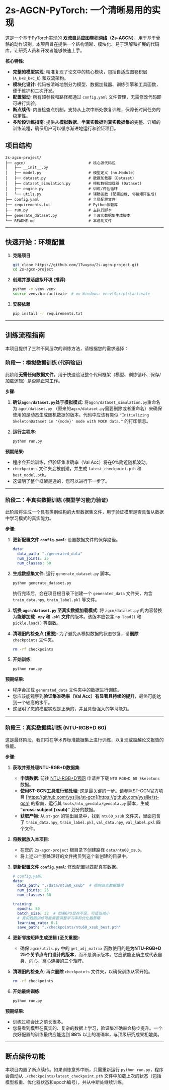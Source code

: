 # 2s-AGCN-PyTorch: 一个清晰易用的实现

这是一个基于PyTorch实现的 **双流自适应图卷积网络（2s-AGCN）**，用于基于骨骼的动作识别。本项目旨在提供一个结构清晰、模块化、易于理解和扩展的代码库，让研究人员和开发者能够快速上手。

**核心特性:**
- **完整的模型实现**: 精准复现了论文中的核心模块，包括自适应图卷积层 (`A_k+B_k+C_k`) 和双流架构。
- **模块化设计**: 代码被清晰地划分为模型、数据加载器、训练引擎和工具函数，便于维护和二次开发。
- **配置驱动**: 所有超参数和路径都通过 `config.yaml` 文件管理，无需修改代码即可进行实验。
- **断点续传**: 内置检查点机制，支持从上次中断处恢复训练，保障长时间任务的稳定性。
- **多阶段训练指南**: 提供从**模拟数据**、**半真实数据**到**真实数据集**的完整、详细的训练流程，确保用户可以循序渐进地运行和验证项目。

## 项目结构

```
2s-agcn-project/
├── agcn/                            # 核心源代码包
│   ├── __init__.py
│   ├── model.py                     # 模型定义 (nn.Module)
│   ├── dataset.py                   # 数据加载器 (Dataset)
│   ├── dataset_simulation.py        # 模拟数据加载器 (Dataset)
│   ├── engine.py                    # 训练/评估循环
│   └── utils.py                     # 辅助函数 (配置加载, 邻接矩阵生成)
├── config.yaml                      # 全局配置文件
├── requirements.txt                 # Python依赖库
├── run.py                           # 主执行脚本
├── generate_dataset.py              # 半真实数据集生成脚本
└── README.md                        # 本说明文件
```
---

## 快速开始：环境配置

1.  **克隆项目**
    ```bash
    git clone https://github.com/17wuyou/2s-agcn-project.git
    cd 2s-agcn-project
    ```

2.  **创建并激活虚拟环境 (推荐)**
    ```bash
    python -m venv venv
    source venv/bin/activate  # on Windows: venv\Scripts\activate
    ```

3.  **安装依赖**
    ```bash
    pip install -r requirements.txt
    ```

---

## 训练流程指南

本项目提供了三种不同层次的训练方法，请根据您的需求选择：

### 阶段一：模拟数据训练 (代码验证)

此阶段**无需任何数据文件**，用于快速验证整个代码框架（模型、训练循环、保存/加载逻辑）是否能正常工作。

**步骤:**

1.  **确认`agcn/dataset.py`处于模拟模式**:
    将`agcn/dataset_simulation.py`重命名为 `agcn/dataset.py` （原来的`agcn/dataset.py`需要删除或者重命名）来确保使用的是动态生成随机数据的版本。代码中应该有类似 `"Initializing SkeletonDataset in '{mode}' mode with MOCK data."` 的打印信息。

2.  **运行主程序**:
    ```bash
    python run.py
    ```

**预期结果:**
- 程序会开始训练，但验证集准确率（Val Acc）将在0%附近随机波动。
- `checkpoints` 文件夹会被创建，并生成 `latest_checkpoint.pth` 和 `best_model.pth`。
- 这证明了整个框架是通的，您可以进行下一步了。

---

### 阶段二：半真实数据训练 (模型学习能力验证)

此阶段将生成一个具有类别结构的大型数据集文件，用于验证模型是否具备从数据中学习模式的真实能力。

**步骤:**

1.  **更新配置文件 `config.yaml`**:
    设置数据文件的保存路径。
    ```yaml
    data:
      data_path: "./generated_data" 
      num_joints: 25
      num_classes: 60
    ```

2.  **生成数据集文件**:
    运行 `generate_dataset.py` 脚本。
    ```bash
    python generate_dataset.py
    ```
    执行完毕后，会在项目根目录下创建一个 `generated_data` 文件夹，内含 `train_data.npy`, `train_label.pkl` 等文件。

3.  **切换 `agcn/dataset.py` 至真实数据加载模式**:
    将 `agcn/dataset.py` 的内容替换为**能够加载 `.npy` 和 `.pkl` 文件**的版本。该版本应包含 `np.load()` 和 `pickle.load()` 等函数。

4.  **清理旧的检查点 (重要)**:
    为了避免从模拟数据的状态恢复，请**删除** `checkpoints` 文件夹。
    ```bash
    rm -rf checkpoints
    ```

5.  **开始训练**:
    ```bash
    python run.py
    ```

**预期结果:**
- 程序会加载 `generated_data` 文件夹中的数据进行训练。
- 您应该能观察到**验证集准确率（Val Acc）有显著且持续的提升**，最终可能达到一个较高的水平。
- 这证明了您的模型实现是正确的，并且具备强大的学习能力。

---

### 阶段三：真实数据集训练 (NTU-RGB+D 60)

这是最终阶段，我们将在学术界标准数据集上进行训练，以复现或超越论文报告的性能。

**步骤:**

1.  **获取并预处理NTU-RGB+D数据集**:
    - **申请数据**: 前往 [NTU-RGB+D官网](https://rose1.ntu.edu.sg/dataset/actionRecognition/) 申请并下载 `NTU RGB+D 60 Skeletons` 数据。
    - **使用ST-GCN工具进行预处理**: 这是最关键的一步。请参照ST-GCN官方项目 [https://github.com/yysijie/st-gcn](https://github.com/yysijie/st-gcn) 的指南，运行其 `tools/ntu_gendata/gendata.py` 脚本，生成 **"cross-subject (xsub)"** 划分的数据。
    - **获取产物**: 从 `st-gcn` 的输出目录中，找到 `ntu60_xsub` 文件夹，里面包含了 `train_data.npy`, `train_label.pkl`, `val_data.npy`, `val_label.pkl` 四个文件。

2.  **将数据放入本项目**:
    - 在您的 `2s-agcn-project` 根目录下创建路径 `data/ntu60_xsub`。
    - 将上述四个预处理好的文件拷贝到这个新创建的目录中。

3.  **更新配置文件 `config.yaml`**:
    修改配置以匹配真实数据。
    ```yaml
    # config.yaml
    data:
      data_path: "./data/ntu60_xsub"  # 指向真实数据路径
      num_joints: 25
      num_classes: 60
    
    training:
      epochs: 80
      batch_size: 32  # 如果GPU显存不足，可适当减小
      # 真实数据训练可能需要调整学习率和优化器策略
      learning_rate: 0.1 
      save_path: "./checkpoints/ntu60_xsub_best.pth"
    ```

4.  **更新邻接矩阵生成逻辑 (至关重要)**:
    - 确保 `agcn/utils.py` 中的 `get_adj_matrix` 函数使用的是**为NTU-RGB+D 25个关节点专门设计的版本**，而不是演示版本。它应该能正确生成代表自身、向心、离心连接的三个矩阵。

5.  **清理旧的检查点**:
    再次**删除** `checkpoints` 文件夹，以确保训练从零开始。
    ```bash
    rm -rf checkpoints
    ```

6.  **开始最终训练**:
    ```bash
    python run.py
    ```

**预期结果:**
- 训练过程会比之前长很多。
- 您将看到模型在真实的、复杂的数据上学习，验证集准确率会稳步提升。一个良好配置的训练最终应能达到 **88%** 以上的准确率，与顶级研究成果相媲美。

---

## 断点续传功能

本项目内置了断点续传。如果训练意外中断，只需重新运行 `python run.py`，程序会自动从 `./checkpoints/latest_checkpoint.pth` 文件中加载上次的状态（包括模型权重、优化器状态和epoch编号），并从中断处继续训练。